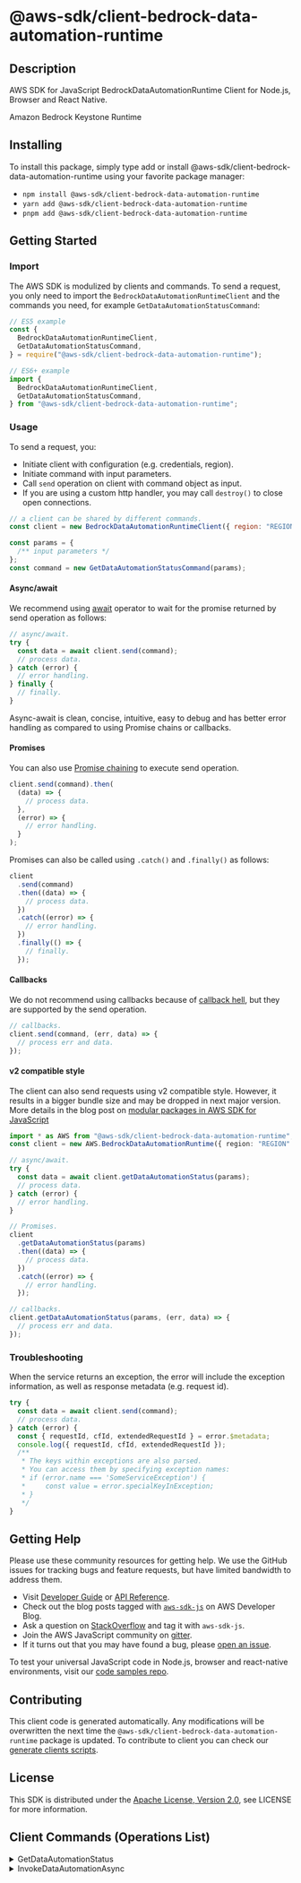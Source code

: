 <!-- generated file, do not edit directly -->

# @aws-sdk/client-bedrock-data-automation-runtime

## Description

AWS SDK for JavaScript BedrockDataAutomationRuntime Client for Node.js, Browser and React Native.

Amazon Bedrock Keystone Runtime

## Installing

To install this package, simply type add or install @aws-sdk/client-bedrock-data-automation-runtime
using your favorite package manager:

- `npm install @aws-sdk/client-bedrock-data-automation-runtime`
- `yarn add @aws-sdk/client-bedrock-data-automation-runtime`
- `pnpm add @aws-sdk/client-bedrock-data-automation-runtime`

## Getting Started

### Import

The AWS SDK is modulized by clients and commands.
To send a request, you only need to import the `BedrockDataAutomationRuntimeClient` and
the commands you need, for example `GetDataAutomationStatusCommand`:

```js
// ES5 example
const {
  BedrockDataAutomationRuntimeClient,
  GetDataAutomationStatusCommand,
} = require("@aws-sdk/client-bedrock-data-automation-runtime");
```

```ts
// ES6+ example
import {
  BedrockDataAutomationRuntimeClient,
  GetDataAutomationStatusCommand,
} from "@aws-sdk/client-bedrock-data-automation-runtime";
```

### Usage

To send a request, you:

- Initiate client with configuration (e.g. credentials, region).
- Initiate command with input parameters.
- Call `send` operation on client with command object as input.
- If you are using a custom http handler, you may call `destroy()` to close open connections.

```js
// a client can be shared by different commands.
const client = new BedrockDataAutomationRuntimeClient({ region: "REGION" });

const params = {
  /** input parameters */
};
const command = new GetDataAutomationStatusCommand(params);
```

#### Async/await

We recommend using [await](https://developer.mozilla.org/en-US/docs/Web/JavaScript/Reference/Operators/await)
operator to wait for the promise returned by send operation as follows:

```js
// async/await.
try {
  const data = await client.send(command);
  // process data.
} catch (error) {
  // error handling.
} finally {
  // finally.
}
```

Async-await is clean, concise, intuitive, easy to debug and has better error handling
as compared to using Promise chains or callbacks.

#### Promises

You can also use [Promise chaining](https://developer.mozilla.org/en-US/docs/Web/JavaScript/Guide/Using_promises#chaining)
to execute send operation.

```js
client.send(command).then(
  (data) => {
    // process data.
  },
  (error) => {
    // error handling.
  }
);
```

Promises can also be called using `.catch()` and `.finally()` as follows:

```js
client
  .send(command)
  .then((data) => {
    // process data.
  })
  .catch((error) => {
    // error handling.
  })
  .finally(() => {
    // finally.
  });
```

#### Callbacks

We do not recommend using callbacks because of [callback hell](http://callbackhell.com/),
but they are supported by the send operation.

```js
// callbacks.
client.send(command, (err, data) => {
  // process err and data.
});
```

#### v2 compatible style

The client can also send requests using v2 compatible style.
However, it results in a bigger bundle size and may be dropped in next major version. More details in the blog post
on [modular packages in AWS SDK for JavaScript](https://aws.amazon.com/blogs/developer/modular-packages-in-aws-sdk-for-javascript/)

```ts
import * as AWS from "@aws-sdk/client-bedrock-data-automation-runtime";
const client = new AWS.BedrockDataAutomationRuntime({ region: "REGION" });

// async/await.
try {
  const data = await client.getDataAutomationStatus(params);
  // process data.
} catch (error) {
  // error handling.
}

// Promises.
client
  .getDataAutomationStatus(params)
  .then((data) => {
    // process data.
  })
  .catch((error) => {
    // error handling.
  });

// callbacks.
client.getDataAutomationStatus(params, (err, data) => {
  // process err and data.
});
```

### Troubleshooting

When the service returns an exception, the error will include the exception information,
as well as response metadata (e.g. request id).

```js
try {
  const data = await client.send(command);
  // process data.
} catch (error) {
  const { requestId, cfId, extendedRequestId } = error.$metadata;
  console.log({ requestId, cfId, extendedRequestId });
  /**
   * The keys within exceptions are also parsed.
   * You can access them by specifying exception names:
   * if (error.name === 'SomeServiceException') {
   *     const value = error.specialKeyInException;
   * }
   */
}
```

## Getting Help

Please use these community resources for getting help.
We use the GitHub issues for tracking bugs and feature requests, but have limited bandwidth to address them.

- Visit [Developer Guide](https://docs.aws.amazon.com/sdk-for-javascript/v3/developer-guide/welcome.html)
  or [API Reference](https://docs.aws.amazon.com/AWSJavaScriptSDK/v3/latest/index.html).
- Check out the blog posts tagged with [`aws-sdk-js`](https://aws.amazon.com/blogs/developer/tag/aws-sdk-js/)
  on AWS Developer Blog.
- Ask a question on [StackOverflow](https://stackoverflow.com/questions/tagged/aws-sdk-js) and tag it with `aws-sdk-js`.
- Join the AWS JavaScript community on [gitter](https://gitter.im/aws/aws-sdk-js-v3).
- If it turns out that you may have found a bug, please [open an issue](https://github.com/aws/aws-sdk-js-v3/issues/new/choose).

To test your universal JavaScript code in Node.js, browser and react-native environments,
visit our [code samples repo](https://github.com/aws-samples/aws-sdk-js-tests).

## Contributing

This client code is generated automatically. Any modifications will be overwritten the next time the `@aws-sdk/client-bedrock-data-automation-runtime` package is updated.
To contribute to client you can check our [generate clients scripts](https://github.com/aws/aws-sdk-js-v3/tree/main/scripts/generate-clients).

## License

This SDK is distributed under the
[Apache License, Version 2.0](http://www.apache.org/licenses/LICENSE-2.0),
see LICENSE for more information.

## Client Commands (Operations List)

<details>
<summary>
GetDataAutomationStatus
</summary>

[Command API Reference](https://docs.aws.amazon.com/AWSJavaScriptSDK/v3/latest/client/bedrock-data-automation-runtime/command/GetDataAutomationStatusCommand/) / [Input](https://docs.aws.amazon.com/AWSJavaScriptSDK/v3/latest/Package/-aws-sdk-client-bedrock-data-automation-runtime/Interface/GetDataAutomationStatusCommandInput/) / [Output](https://docs.aws.amazon.com/AWSJavaScriptSDK/v3/latest/Package/-aws-sdk-client-bedrock-data-automation-runtime/Interface/GetDataAutomationStatusCommandOutput/)

</details>
<details>
<summary>
InvokeDataAutomationAsync
</summary>

[Command API Reference](https://docs.aws.amazon.com/AWSJavaScriptSDK/v3/latest/client/bedrock-data-automation-runtime/command/InvokeDataAutomationAsyncCommand/) / [Input](https://docs.aws.amazon.com/AWSJavaScriptSDK/v3/latest/Package/-aws-sdk-client-bedrock-data-automation-runtime/Interface/InvokeDataAutomationAsyncCommandInput/) / [Output](https://docs.aws.amazon.com/AWSJavaScriptSDK/v3/latest/Package/-aws-sdk-client-bedrock-data-automation-runtime/Interface/InvokeDataAutomationAsyncCommandOutput/)

</details>
